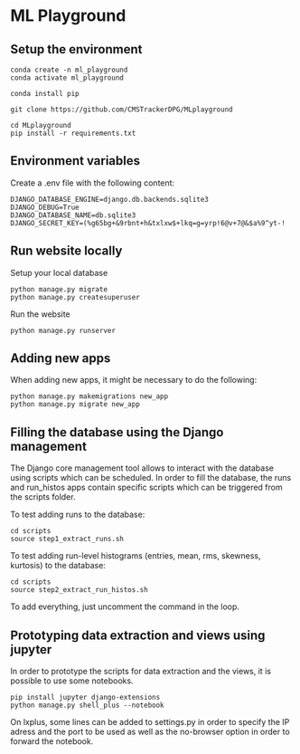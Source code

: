 # ML Playground

## Setup the environment

```
conda create -n ml_playground
conda activate ml_playground

conda install pip

git clone https://github.com/CMSTrackerDPG/MLplayground

cd MLplayground
pip install -r requirements.txt
```

## Environment variables

Create a .env file with the following content:
```
DJANGO_DATABASE_ENGINE=django.db.backends.sqlite3
DJANGO_DEBUG=True
DJANGO_DATABASE_NAME=db.sqlite3
DJANGO_SECRET_KEY=(%g65bg+&9rbnt+h&txlxw$+lkq=g=yrp!6@v+7@&$a%9^yt-!
```

## Run website locally

Setup your local database
```
python manage.py migrate
python manage.py createsuperuser
```

Run the website
```
python manage.py runserver
```

## Adding new apps

When adding new apps, it might be necessary to do the following:
```
python manage.py makemigrations new_app
python manage.py migrate new_app
```

## Filling the database using the Django management

The Django core management tool allows to interact with the database using scripts which can be scheduled. In order to fill the database, the runs and run_histos apps contain specific scripts which can be triggered from the scripts folder.

To test adding runs to the database:
```
cd scripts
source step1_extract_runs.sh
```

To test adding run-level histograms (entries, mean, rms, skewness, kurtosis) to the database:
```
cd scripts
source step2_extract_run_histos.sh
```

To add everything, just uncomment the command in the loop.

## Prototyping data extraction and views using jupyter

In order to prototype the scripts for data extraction and the views, it is possible to use some notebooks.
```
pip install jupyter django-extensions
python manage.py shell_plus --notebook
```

On lxplus, some lines can be added to settings.py in order to specify the IP adress and the port to be used as well as the no-browser option in order to forward the notebook.
